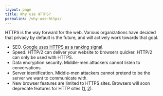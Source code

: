 ```yaml
---
layout: page
title: Why use HTTPS?
permalink: /why-use-https/
---
```


HTTPS is the way forward for the web. Various organizations have decided that privacy by default is the future, and will actively work towards that goal.

* SEO. [Google uses HTTPS as a ranking signal](http://googlewebmastercentral.blogspot.com/2014/08/https-as-ranking-signal.html).
* Speed. HTTP/2 can deliver your website to browsers quicker. HTTP/2 can only be used with HTTPS.
* Data encryption security. Middle-men attackers cannot listen to conversations.
* Server identification. Middle-men attackers cannot pretend to be the server we want to communicate with.
* New browser features are limited to HTTPS sites. Browsers will soon deprecate features for HTTP sites ([1](https://blog.mozilla.org/security/2015/04/30/deprecating-non-secure-http/), [2](https://www.chromium.org/Home/chromium-security/marking-http-as-non-secure)).